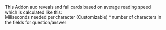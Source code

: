 This Addon auo reveals and fail cards based on average reading speed which is calculated like this:<br>
Miliseconds needed per character (Customizable) * number of characters in the fields for question/answer
